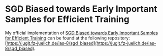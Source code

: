# SGD Biased towards Early Important Samples for Efficient Training

My official implementation of [SGD Biased towards Early Important Samples for Efficient Training](https://ieeexplore.ieee.org/abstract/document/10415731) can be found at the following repository: [https://jugit.fz-juelich.de/ias-8/sgd_biased](https://jugit.fz-juelich.de/ias-8/sgd_biased).
